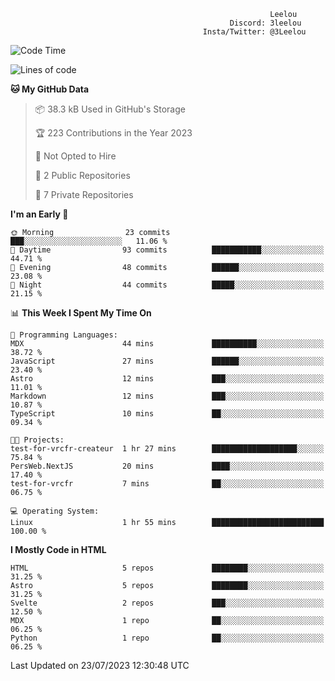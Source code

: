 ```text
                                                          Leelou
                                                 Discord: 3leelou
                                           Insta/Twitter: @3Leelou
```

<!--START_SECTION:waka-->
![Code Time](http://img.shields.io/badge/Code%20Time-6%20hrs%2059%20mins-blue)

![Lines of code](https://img.shields.io/badge/From%20Hello%20World%20I%27ve%20Written-68.6%20thousand%20lines%20of%20code-blue)

**🐱 My GitHub Data** 

> 📦 38.3 kB Used in GitHub's Storage 
 > 
> 🏆 223 Contributions in the Year 2023
 > 
> 🚫 Not Opted to Hire
 > 
> 📜 2 Public Repositories 
 > 
> 🔑 7 Private Repositories 
 > 
**I'm an Early 🐤** 

```text
🌞 Morning                23 commits          ███░░░░░░░░░░░░░░░░░░░░░░   11.06 % 
🌆 Daytime                93 commits          ███████████░░░░░░░░░░░░░░   44.71 % 
🌃 Evening                48 commits          ██████░░░░░░░░░░░░░░░░░░░   23.08 % 
🌙 Night                  44 commits          █████░░░░░░░░░░░░░░░░░░░░   21.15 % 
```


📊 **This Week I Spent My Time On** 

```text
💬 Programming Languages: 
MDX                      44 mins             ██████████░░░░░░░░░░░░░░░   38.72 % 
JavaScript               27 mins             ██████░░░░░░░░░░░░░░░░░░░   23.40 % 
Astro                    12 mins             ███░░░░░░░░░░░░░░░░░░░░░░   11.01 % 
Markdown                 12 mins             ███░░░░░░░░░░░░░░░░░░░░░░   10.87 % 
TypeScript               10 mins             ██░░░░░░░░░░░░░░░░░░░░░░░   09.34 % 

🐱‍💻 Projects: 
test-for-vrcfr-createur  1 hr 27 mins        ███████████████████░░░░░░   75.84 % 
PersWeb.NextJS           20 mins             ████░░░░░░░░░░░░░░░░░░░░░   17.40 % 
test-for-vrcfr           7 mins              ██░░░░░░░░░░░░░░░░░░░░░░░   06.75 % 

💻 Operating System: 
Linux                    1 hr 55 mins        █████████████████████████   100.00 % 
```

**I Mostly Code in HTML** 

```text
HTML                     5 repos             ████████░░░░░░░░░░░░░░░░░   31.25 % 
Astro                    5 repos             ████████░░░░░░░░░░░░░░░░░   31.25 % 
Svelte                   2 repos             ███░░░░░░░░░░░░░░░░░░░░░░   12.50 % 
MDX                      1 repo              ██░░░░░░░░░░░░░░░░░░░░░░░   06.25 % 
Python                   1 repo              ██░░░░░░░░░░░░░░░░░░░░░░░   06.25 % 
```




 Last Updated on 23/07/2023 12:30:48 UTC
<!--END_SECTION:waka-->
